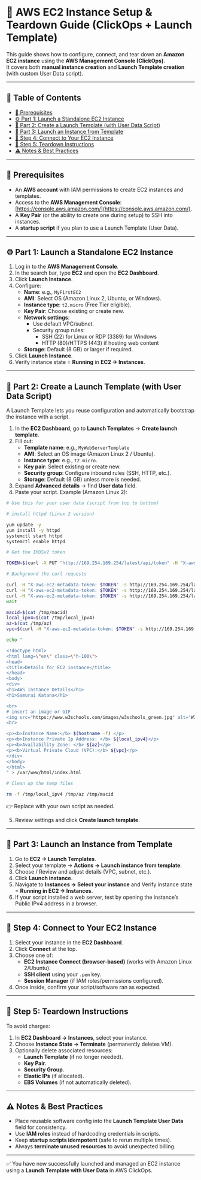 # 🚀 AWS EC2 Instance Setup & Teardown Guide (ClickOps + Launch Template)

This guide shows how to configure, connect, and tear down an **Amazon EC2 instance** using the **AWS Management Console (ClickOps)**.  
It covers both **manual instance creation** and **Launch Template creation** (with custom User Data script).

---

## 📑 Table of Contents
- [🔑 Prerequisites](#-prerequisites)
- [⚙️ Part 1: Launch a Standalone EC2 Instance](#️-part-1-launch-a-standalone-ec2-instance)
- [📜 Part 2: Create a Launch Template (with User Data Script)](#-part-2-create-a-launch-template-with-user-data-script)
- [🚀 Part 3: Launch an Instance from Template](#-part-3-launch-an-instance-from-template)
- [🔌 Step 4: Connect to Your EC2 Instance](#-step-4-connect-to-your-ec2-instance)
- [🛑 Step 5: Teardown Instructions](#-step-5-teardown-instructions)
- [⚠️ Notes & Best Practices](#️-notes--best-practices)

---

## 🔑 Prerequisites
- An **AWS account** with IAM permissions to create EC2 instances and templates.
- Access to the **AWS Management Console**: [https://console.aws.amazon.com/](https://console.aws.amazon.com/).
- A **Key Pair** (or the ability to create one during setup) to SSH into instances.
- A **startup script** if you plan to use a Launch Template (User Data).

---

## ⚙️ Part 1: Launch a Standalone EC2 Instance

1. Log in to the **AWS Management Console**.
2. In the search bar, type **EC2** and open the **EC2 Dashboard**.
3. Click **Launch Instance**.
4. Configure:
   - **Name**: e.g., `MyFirstEC2`
   - **AMI**: Select OS (Amazon Linux 2, Ubuntu, or Windows).
   - **Instance type**: `t2.micro` (Free Tier eligible).
   - **Key Pair**: Choose existing or create new.
   - **Network settings**:
     - Use default VPC/subnet.
     - Security group rules:  
       - SSH (22) for Linux or RDP (3389) for Windows  
       - HTTP (80)/HTTPS (443) if hosting web content
   - **Storage**: Default (8 GB) or larger if required.
5. Click **Launch Instance**.
6. Verify instance state = **Running** in **EC2 → Instances**.

---

## 📜 Part 2: Create a Launch Template (with User Data Script)

A Launch Template lets you reuse configuration and automatically bootstrap the instance with a script.

1. In the **EC2 Dashboard**, go to **Launch Templates** → **Create launch template**.
2. Fill out:
   - **Template name**: e.g., `MyWebServerTemplate`
   - **AMI**: Select an OS image (Amazon Linux 2 / Ubuntu).
   - **Instance type**: e.g., `t2.micro`.
   - **Key pair**: Select existing or create new.
   - **Security group**: Configure inbound rules (SSH, HTTP, etc.).
   - **Storage**: Default (8 GB) unless more is needed.
3. Expand **Advanced details** → find **User data** field.
4. Paste your script. Example (Amazon Linux 2):

```bash
# Use this for your user data (script from top to bottom)

# install httpd (Linux 2 version)

yum update -y
yum install -y httpd
systemctl start httpd
systemctl enable httpd

# Get the IMDSv2 token

TOKEN=$(curl -X PUT "http://169.254.169.254/latest/api/token" -H "X-aws-ec2-metadata-token-ttl-seconds: 21600")

# Background the curl requests

curl -H "X-aws-ec2-metadata-token: $TOKEN" -s http://169.254.169.254/latest/meta-data/local-ipv4 &> /tmp/local_ipv4 &
curl -H "X-aws-ec2-metadata-token: $TOKEN" -s http://169.254.169.254/latest/meta-data/placement/availability-zone &> /tmp/az &
curl -H "X-aws-ec2-metadata-token: $TOKEN" -s http://169.254.169.254/latest/meta-data/network/interfaces/macs/ &> /tmp/macid &
wait

macid=$(cat /tmp/macid)
local_ipv4=$(cat /tmp/local_ipv4)
az=$(cat /tmp/az)
vpc=$(curl -H "X-aws-ec2-metadata-token: $TOKEN" -s http://169.254.169.254/latest/meta-data/network/interfaces/macs/${macid}/vpc-id)

echo "

<!doctype html>
<html lang=\"en\" class=\"h-100\">
<head>
<title>Details for EC2 instance</title>
</head>
<body>
<div>
<h1>AWS Instance Details</h1>
<h1>Samurai Katana</h1>

<br>
# insert an image or GIF
<img src="https://www.w3schools.com/images/w3schools_green.jpg" alt="W3Schools.com">
<br>

<p><b>Instance Name:</b> $(hostname -f) </p>
<p><b>Instance Private Ip Address: </b> ${local_ipv4}</p>
<p><b>Availability Zone: </b> ${az}</p>
<p><b>Virtual Private Cloud (VPC):</b> ${vpc}</p>
</div>
</body>
</html>
" > /var/www/html/index.html

# Clean up the temp files

rm -f /tmp/local_ipv4 /tmp/az /tmp/macid
```

👉 Replace with your own script as needed.

5. Review settings and click **Create launch template**.

---

## 🚀 Part 3: Launch an Instance from Template

1. Go to **EC2 → Launch Templates**.
2. Select your template → **Actions → Launch instance from template**.
3. Choose / Review and adjust details (VPC, subnet, etc.).
4. Click **Launch instance**.
5. Navigate to **Instances → Select your instance** and Verify instance state = **Running in EC2 → Instances**.
6. If your script installed a web server, test by opening the instance’s Public IPv4 address in a browser.

---

## 🔌 Step 4: Connect to Your EC2 Instance

1. Select your instance in the **EC2 Dashboard**.
2. Click **Connect** at the top.
3. Choose one of:
    - **EC2 Instance Connect (browser-based)** (works with Amazon Linux 2/Ubuntu).
    - **SSH client** using your `.pem` key.
    - **Session Manager** (if IAM roles/permissions configured).
4. Once inside, confirm your script/software ran as expected.

---

## 🛑 Step 5: Teardown Instructions

To avoid charges:

1. In **EC2 Dashboard → Instances**, select your instance.
2. Choose **Instance State → Terminate** (permanently deletes VM).
3. Optionally delete associated resources:
    - **Launch Template** (if no longer needed).
    - **Key Pair**.
    - **Security Group**.
    - **Elastic IPs** (if allocated).
    - **EBS Volumes** (if not automatically deleted).

---

## ⚠️ Notes & Best Practices

-   Place reusable software config into the **Launch Template User Data** field for consistency.
-   Use **IAM roles** instead of hardcoding credentials in scripts.
-   Keep **startup scripts idempotent** (safe to rerun multiple times).
-   Always **terminate unused resources** to avoid unexpected billing.

---

✅ You have now successfully launched and managed an EC2 instance using a **Launch Template with User Data** in AWS ClickOps.
```
